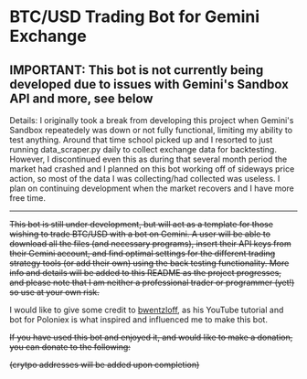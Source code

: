 # BTC/USD Trading Bot for Gemini Exchange


## IMPORTANT: This bot is not currently being developed due to issues with Gemini's Sandbox API and more, see below

Details: I originally took a break from developing this project when Gemini's Sandbox repeatedely was down or not fully functional, limiting my ability to test anything.  Around that time school picked up and I resorted to just running data_scraper.py daily to collect exchange data for backtesting.  However, I discontinued even this as during that several month period the market had crashed and I planned on this bot working off of sideways price action, so most of the data I was collecting/had collected was useless.  I plan on continuing development when the market recovers and I have more free time.

---

<s>This bot is still under development, but will act as a template for those wishing to trade BTC/USD with a bot on Gemini.
A user will be able to download all the files (and necessary programs), insert their API keys from their Gemini account,
and find optimal settings for the different trading strategy tools (or add their own) using the back testing
functionality.  More info and details will be added to this README as the project progresses, and please note that I am
neither a professional trader or programmer (yet!) so use at your own risk.</s>

I would like to give some credit to [bwentzloff](https://github.com/bwentzloff), as his YouTube tutorial and bot for Poloniex
is what inspired and influenced me to make this bot.

<s> If you have used this bot and enjoyed it, and would like to make a donation, you can donate to the following:

(crytpo addresses will be added upon completion)</s>
